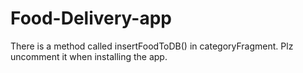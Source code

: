 # Food-Delivery-app
There is a method called insertFoodToDB() in categoryFragment.
Plz uncomment it when installing the app.
